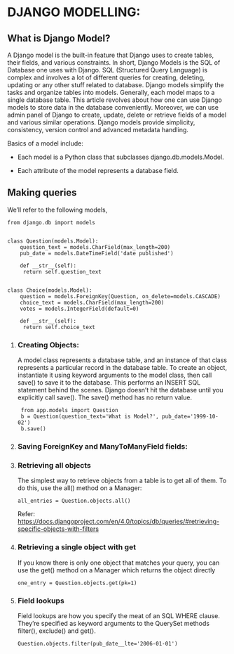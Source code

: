 # DJANGO MODELLING:
## What is Django Model?
A Django model is the built-in feature that Django uses to create tables, their fields, and various constraints.
In short, Django Models is the SQL of Database one uses with Django. SQL (Structured Query Language) is complex and involves a lot of different queries for creating, deleting, updating or any other stuff related to database. Django models simplify the tasks and organize tables into models. Generally, each model maps to a single database table. 
This article revolves about how one can use Django models to store data in the database conveniently. Moreover, we can use admin panel of Django to create, update, delete or retrieve fields of a model and various similar operations. Django models provide simplicity, consistency, version control and advanced metadata handling. 

Basics of a model include: 

- Each model is a Python class that subclasses django.db.models.Model.

- Each attribute of the model represents a database field.

## Making queries
We’ll refer to the following models,
   ```
   from django.db import models
   
   
   class Question(models.Model):
       question_text = models.CharField(max_length=200)
       pub_date = models.DateTimeField('date published')
       
       def __str__(self):
        return self.question_text
   
   
   class Choice(models.Model):
       question = models.ForeignKey(Question, on_delete=models.CASCADE)
       choice_text = models.CharField(max_length=200)
       votes = models.IntegerField(default=0)
       
       def __str__(self):
        return self.choice_text
   ```

1. ### Creating Objects:
   A model class represents a database table, and an instance of that class represents a particular record in the database table.
   To create an object, instantiate it using keyword arguments to the model class, then call save() to save it to the database.
   This performs an INSERT SQL statement behind the scenes. Django doesn’t hit the database until you explicitly call save().
The save() method has no return value.
   ```
    from app.models import Question
    b = Question(question_text='What is Model?', pub_date='1999-10-02')
    b.save()

   ```
   
2. ### Saving ForeignKey and ManyToManyField fields:
   
3. ### Retrieving all objects
   The simplest way to retrieve objects from a table is to get all of them. To do this, use the all() method on a Manager:
   ```
   all_entries = Question.objects.all()
   ```
   Refer: https://docs.djangoproject.com/en/4.0/topics/db/queries/#retrieving-specific-objects-with-filters

4. ### Retrieving a single object with get
   If you know there is only one object that matches your query, you can use the get() method on a Manager which returns the object directly
   ```
   one_entry = Question.objects.get(pk=1)
   ```
5. ### Field lookups
   Field lookups are how you specify the meat of an SQL WHERE clause. They’re specified as keyword arguments to the QuerySet methods filter(), exclude() and get().
   ```
   Question.objects.filter(pub_date__lte='2006-01-01')
   ```